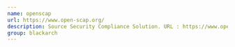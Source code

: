 ```yaml
---
name: openscap
url: https://www.open-scap.org/
description: Source Security Compliance Solution. URL : https://www.open-scap.org/ Groups : blackarch blackarch-automation blackarch-defensive blackarch-scanner
group: blackarch
---
```

